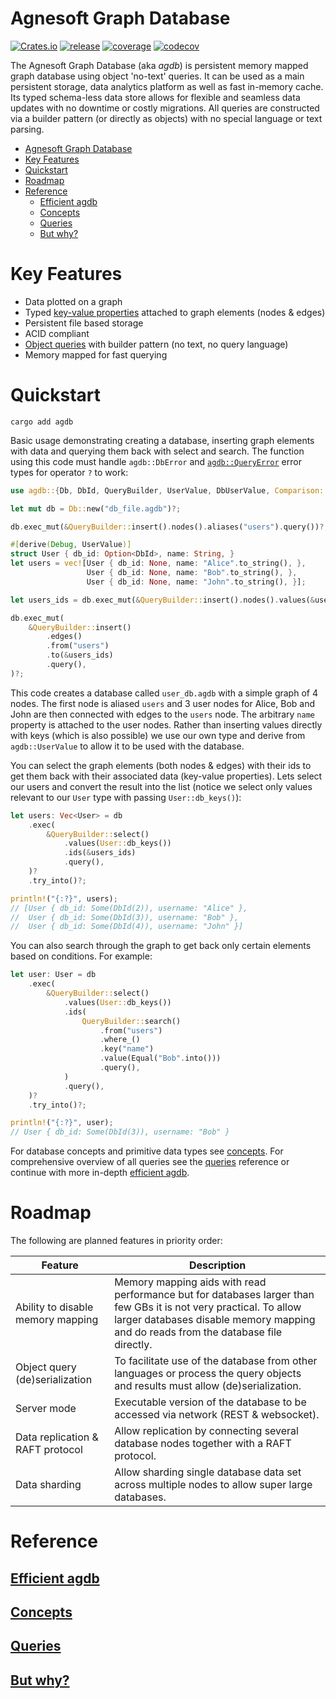 # Agnesoft Graph Database

[![Crates.io](https://img.shields.io/crates/v/agdb)](https://crates.io/crates/agdb) [![release](https://github.com/agnesoft/agdb/actions/workflows/release.yaml/badge.svg)](https://github.com/agnesoft/agdb/actions/workflows/release.yaml) [![coverage](https://github.com/agnesoft/agdb/actions/workflows/coverage.yaml/badge.svg)](https://github.com/agnesoft/agdb/actions/workflows/coverage.yaml) [![codecov](https://codecov.io/gh/agnesoft/agdb/branch/main/graph/badge.svg?token=Z6YO8C3XGU)](https://codecov.io/gh/agnesoft/agdb)

The Agnesoft Graph Database (aka _agdb_) is persistent memory mapped graph database using object 'no-text' queries. It can be used as a main persistent storage, data analytics platform as well as fast in-memory cache. Its typed schema-less data store allows for flexible and seamless data updates with no downtime or costly migrations. All queries are constructed via a builder pattern (or directly as objects) with no special language or text parsing.

- [Agnesoft Graph Database](#agnesoft-graph-database)
- [Key Features](#key-features)
- [Quickstart](#quickstart)
- [Roadmap](#roadmap)
- [Reference](#reference)
  - [Efficient agdb](#efficient-agdb)
  - [Concepts](#concepts)
  - [Queries](#queries)
  - [But why?](#but-why)

# Key Features

- Data plotted on a graph
- Typed [key-value properties](docs/concepts.md#data-types) attached to graph elements (nodes & edges)
- Persistent file based storage
- ACID compliant
- [Object queries](docs/queries.md) with builder pattern (no text, no query language)
- Memory mapped for fast querying

# Quickstart

```
cargo add agdb
```

Basic usage demonstrating creating a database, inserting graph elements with data and querying them back with select and search. The function using this code must handle `agdb::DbError` and [`agdb::QueryError`](docs/queries.md#queryerror) error types for operator `?` to work:

```Rust
use agdb::{Db, DbId, QueryBuilder, UserValue, DbUserValue, Comparison::Equal};

let mut db = Db::new("db_file.agdb")?;

db.exec_mut(&QueryBuilder::insert().nodes().aliases("users").query())?;

#[derive(Debug, UserValue)]
struct User { db_id: Option<DbId>, name: String, }
let users = vec![User { db_id: None, name: "Alice".to_string(), },
                 User { db_id: None, name: "Bob".to_string(), },
                 User { db_id: None, name: "John".to_string(), }];

let users_ids = db.exec_mut(&QueryBuilder::insert().nodes().values(&users).query())?;

db.exec_mut(
    &QueryBuilder::insert()
        .edges()
        .from("users")
        .to(&users_ids)
        .query(),
)?;
```

This code creates a database called `user_db.agdb` with a simple graph of 4 nodes. The first node is aliased `users` and 3 user nodes for Alice, Bob and John are then connected with edges to the `users` node. The arbitrary `name` property is attached to the user nodes. Rather than inserting values directly with keys (which is also possible) we use our own type and derive from `agdb::UserValue` to allow it to be used with the database.

You can select the graph elements (both nodes & edges) with their ids to get them back with their associated data (key-value properties). Lets select our users and convert the result into the list (notice we select only values relevant to our `User` type with passing `User::db_keys()`):

```Rust
let users: Vec<User> = db
    .exec(
        &QueryBuilder::select()
            .values(User::db_keys())
            .ids(&users_ids)
            .query(),
    )?
    .try_into()?;

println!("{:?}", users);
// [User { db_id: Some(DbId(2)), username: "Alice" },
//  User { db_id: Some(DbId(3)), username: "Bob" },
//  User { db_id: Some(DbId(4)), username: "John" }]
```

You can also search through the graph to get back only certain elements based on conditions. For example:

```Rust
let user: User = db
    .exec(
        &QueryBuilder::select()
            .values(User::db_keys())
            .ids(
                QueryBuilder::search()
                    .from("users")
                    .where_()
                    .key("name")
                    .value(Equal("Bob".into()))
                    .query(),
            )
            .query(),
    )?
    .try_into()?;

println!("{:?}", user);
// User { db_id: Some(DbId(3)), username: "Bob" }
```

For database concepts and primitive data types see [concepts](docs/concepts.md). For comprehensive overview of all queries see the [queries](docs/queries.md) reference or continue with more in-depth [efficient agdb](docs/efficient_agdb.md).

# Roadmap

The following are planned features in priority order:

| Feature                           | Description                                                                                                                                                                                              |
| --------------------------------- | -------------------------------------------------------------------------------------------------------------------------------------------------------------------------------------------------------- |
| Ability to disable memory mapping | Memory mapping aids with read performance but for databases larger than few GBs it is not very practical. To allow larger databases disable memory mapping and do reads from the database file directly. |
| Object query (de)serialization    | To facilitate use of the database from other languages or process the query objects and results must allow (de)serialization.                                                                            |
| Server mode                       | Executable version of the database to be accessed via network (REST & websocket).                                                                                                                        |
| Data replication & RAFT protocol  | Allow replication by connecting several database nodes together with a RAFT protocol.                                                                                                                    |
| Data sharding                     | Allow sharding single database data set across multiple nodes to allow super large databases.                                                                                                            |

# Reference

## [Efficient agdb](docs/efficient_agdb.md)

## [Concepts](docs/concepts.md)

## [Queries](docs/queries.md)

## [But why?](docs/but_why.md)
